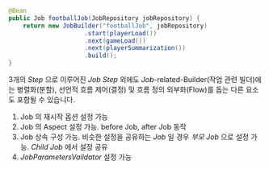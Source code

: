 ```java
@Bean
public Job footballJob(JobRepository jobRepository) {
    return new JobBuilder("footballJob", jobRepository)
                     .start(playerLoad())
                     .next(gameLoad())
                     .next(playerSummarization())
                     .build();
}
```
3개의 *Step* 으로 이루어진 *Job*
*Step* 외에도
*Job*-related-Builder(작업 관련 빌더)에는 병렬화(분할), 선언적 흐름 제어(결정) 및 흐름 정의 외부화(Flow)를 돕는 다른 요소도 포함될 수 있습니다.

1. Job 의 재시작 옵션 설정 가능
2. Job 의 Aspect 설정 가능. before Job, after Job 동작
3. Job 상속 구성 가능. 비슷한 설정을 공유하는 *Job* 일 경우 *부모 Job* 으로 설정 가능. *Child Job* 에서 설정 공유
4. *JobParametersVaildator* 설정 가능